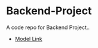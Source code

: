 # Backend-Project
A code repo for Backend Project..
- [Model Link](https://app.eraser.io/workspace/YtPqZ1VogxGy1jzIDkzj)